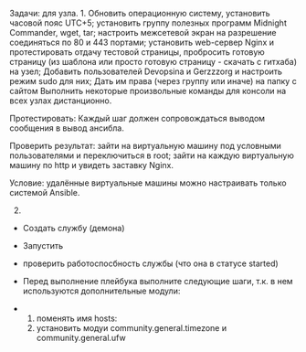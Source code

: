 Задачи: для узла.
1.
Обновить операционную систему, установить часовой пояс UTC+5;
установить группу полезных программ Midnight Commander, wget, tar;
настроить межсетевой экран на разрешение соединяться по 80 и 443 портами;
установить web-сервер Nginx и протестировать отдачу тестовой страницы, пробросить готовую страницу (из шаблона или просто готовую страницу - скачать с гитхаба) на узел;
Добавить пользователей Devopsina и Gerzzzorg и настроить режим sudo для них;
Дать им права (через группу или иначе) на папку с сайтом
Выполнить некоторые произвольные команды для консоли на всех узлах дистанционно.

Протестировать:
Каждый шаг должен сопровождаться выводом сообщения в вывод ансибла.

Проверить результат:
зайти на виртуальную машину под условными пользователями и переключиться в root;
зайти на каждую виртуальную машину по http и увидеть заставку Nginx.

Условие: удалённые виртуальные машины можно настраивать только системой Ansible.

2.
- Создать службу (демона) 
- Запустить
- проверить работоспосбность службы (что она в статусе started)

- Перед выполнение плейбука выполните следующие шаги, т.к. в нем используются дополнительные модули:
- 1. поменять имя hosts:
  2. установить модуи community.general.timezone и community.general.ufw
